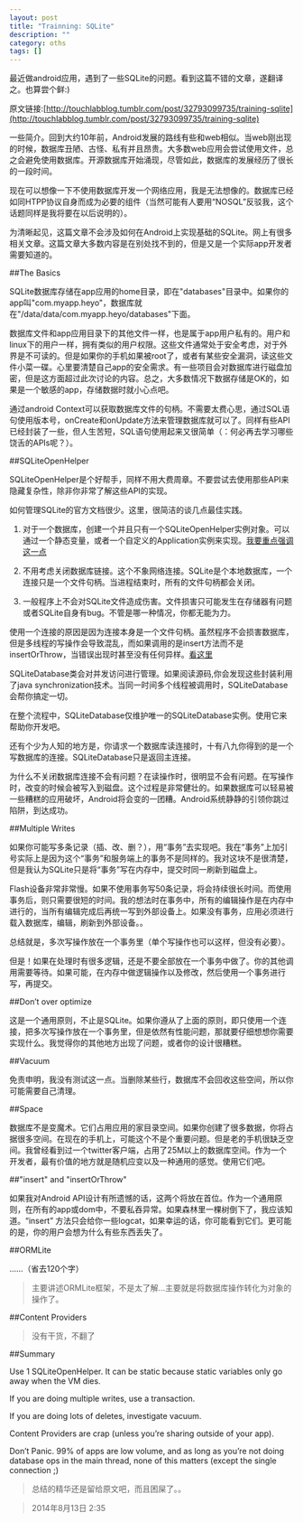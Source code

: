 ```yaml
---
layout: post 
title: "Trainning: SQLite"
description: ""
category: oths
tags: []
---
```


最近做android应用，遇到了一些SQLite的问题。看到这篇不错的文章，遂翻译之。也算尝个鲜:)

原文链接:[http://touchlabblog.tumblr.com/post/32793099735/training-sqlite](http://touchlabblog.tumblr.com/post/32793099735/training-sqlite)


一些简介。回到大约10年前，Android发展的路线有些和web相似。当web刚出现的时候，数据库丑陋、古怪、私有并且昂贵。大多数web应用会尝试使用文件，总之会避免使用数据库。开源数据库开始涌现，尽管如此，数据库的发展经历了很长的一段时间。

现在可以想像一下不使用数据库开发一个网络应用，我是无法想像的。数据库已经如同HTPP协议自身而成为必要的组件（当然可能有人要用“NOSQL”反驳我，这个话题同样是我将要在以后说明的）。

为清晰起见，这篇文章不会涉及如何在Android上实现基础的SQLite。网上有很多相关文章。这篇文章大多数内容是在别处找不到的，但是又是一个实际app开发者需要知道的。

##The Basics

SQLite数据库存储在app应用的home目录，即在"databases"目录中。如果你的app叫"com.myapp.heyo"，数据库就在"/data/data/com.myapp.heyo/databases"下面。

数据库文件和app应用目录下的其他文件一样，也是属于app用户私有的。用户和linux下的用户一样，拥有类似的用户权限。这些文件通常处于安全考虑，对于外界是不可读的。但是如果你的手机如果被root了，或者有某些安全漏洞，读这些文件小菜一碟。心里要清楚自己app的安全需求。有一些项目会对数据库进行磁盘加密，但是这方面超过此次讨论的内容。总之，大多数情况下数据存储是OK的，如果是一个敏感的app，存储数据时就小心点吧。

通过android Context可以获取数据库文件的句柄。不需要太费心思，通过SQL语句使用版本号，onCreate和onUpdate方法来管理数据库就可以了。同样有些API已经封装了一些，但人生苦短，SQL语句使用起来又很简单（：何必再去学习哪些饶舌的APIs呢？）。

##SQLiteOpenHelper

SQLiteOpenHelper是个好帮手，同样不用大费周章。不要尝试去使用那些API来隐藏复杂性，除非你非常了解这些API的实现。

如何管理SQLite的官方文档很少。这里，很简洁的谈几点最佳实践。

1. 对于一个数据库，创建一个并且只有一个SQLiteOpenHelper实例对象。可以通过一个静态变量，或者一个自定义的Application实例来实现。[我要重点强调这一点](http://stackoverflow.com/questions/2493331/what-are-the-best-practices-for-sqlite-on-android/3689883#3689883)

2. 不用考虑关闭数据库链接。这个不象网络连接。SQLite是个本地数据库，一个连接只是一个文件句柄。当进程结束时，所有的文件句柄都会关闭。

3. 一般程序上不会对SQLite文件造成伤害。文件损害只可能发生在存储器有问题或者SQLite自身有bug。不管是哪一种情况，你都无能为力。

使用一个连接的原因是因为连接本身是一个文件句柄。虽然程序不会损害数据库，但是多线程的写操作会导致混乱，而如果调用的是insert方法而不是insertOrThrow，当错误出现时甚至没有任何异样。[看这里](http://stackoverflow.com/questions/2493331/what-are-the-best-practices-for-sqlite-on-android/3689883#3689883)

SQLiteDatabase类会对并发访问进行管理。如果阅读源码,你会发现这些封装利用了java synchronization技术。当同一时间多个线程被调用时，SQLiteDatabase会帮你搞定一切。

在整个流程中，SQLiteDatabase仅维护唯一的SQLiteDatabase实例。使用它来帮助你开发吧。

还有个少为人知的地方是，你请求一个数据库读连接时，十有八九你得到的是一个写数据库的连接。SQLiteDatabase只是返回主连接。

为什么不关闭数据库连接不会有问题？在读操作时，很明显不会有问题。在写操作时，改变的时候会被写入到磁盘。这个过程是非常健壮的。如果数据库可以轻易被一些糟糕的应用破坏，Android将会变的一团糟。Android系统静静的引领你跳过陷阱，到达成功。

##Multiple Writes

如果你可能写多条记录（插、改、删？），用“事务”去实现吧。我在“事务”上加引号实际上是因为这个“事务”和服务端上的事务不是同样的。我对这块不是很清楚，但是我认为SQLite只是将“事务”写在内存中，提交时同一刷新到磁盘上。

Flash设备非常非常慢。如果不使用事务写50条记录，将会持续很长时间。而使用事务后，则只需要很短的时间。我的想法时在事务中，所有的编辑操作是在内存中进行的，当所有编辑完成后再统一写到外部设备上。如果没有事务，应用必须进行载入数据库，编辑，刷新到外部设备。。

总结就是，多次写操作放在一个事务里（单个写操作也可以这样，但没有必要）。

但是！如果在处理时有很多逻辑，还是不要全部放在一个事务中做了。你的其他调用需要等待。如果可能，在内存中做逻辑操作以及修改，然后使用一个事务进行写，再提交。

##Don’t over optimize

这是一个通用原则，不止是SQLite。如果你遵从了上面的原则，即只使用一个连接，把多次写操作放在一个事务里，但是依然有性能问题，那就要仔细想想你需要实现什么。我觉得你的其他地方出现了问题，或者你的设计很糟糕。

##Vacuum

免责申明，我没有测试这一点。当删除某些行，数据库不会回收这些空间，所以你可能需要自己清理。

##Space

数据库不是变魔术。它们占用应用的家目录空间。如果你创建了很多数据，你将占据很多空间。在现在的手机上，可能这个不是个重要问题。但是老的手机很缺乏空间。我曾经看到过一个twitter客户端，占用了25M以上的数据库空间。作为一个开发者，最有价值的地方就是随机应变以及一种通用的感觉。使用它们吧。

##"insert" and "insertOrThrow"

如果我对Android API设计有所遗憾的话，这两个将放在首位。作为一个通用原则，在所有的app或dom中，不要私吞异常。如果森林里一棵树倒下了，我应该知道。“insert” 方法只会给你一些logcat，如果幸运的话，你可能看到它们。更可能的是，你的用户会想为什么有些东西丢失了。

##ORMLite

……（省去120个字）

> 主要讲述ORMLite框架，不是太了解...主要就是将数据库操作转化为对象的操作了。

##Content Providers

> 没有干货，不翻了


##Summary

Use 1 SQLiteOpenHelper. It can be static because static variables only go away when the VM dies.

If you are doing multiple writes, use a transaction.

If you are doing lots of deletes, investigate vacuum.

Content Providers are crap (unless you’re sharing outside of your app).

Don’t Panic. 99% of apps are low volume, and as long as you’re not doing database ops in the main thread, none of this matters (except the single connection ;)

>总结的精华还是留给原文吧，而且困屎了。。

>2014年8月13日 2:35



